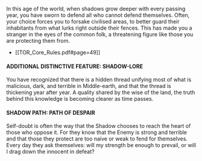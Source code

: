 In this age of the world, when shadows grow deeper with every passing year, you have sworn to defend all who cannot defend themselves. Often, your choice forces you to forsake civilised areas, to better guard their inhabitants from what lurks right outside their fences. This has made you a stranger in the eyes of the common folk, a threatening figure like those you are protecting them from.
- [[TOR_Core_Rules.pdf#page=49]]

#### ADDITIONAL DISTINCTIVE FEATURE: SHADOW-LORE 
You have recognized that there is a hidden thread unifying most of what is malicious, dark, and terrible in Middle-earth, and that the thread is thickening year after year. A quality shared by the wise of the land, the truth behind this knowledge is becoming clearer as time passes.

#### SHADOW PATH: PATH OF DESPAIR 
Self-doubt is often the way that the Shadow chooses to reach the heart of those who oppose it. 
For they know that the Enemy is strong and terrible and that those they protect are too naive or weak to fend for themselves. Every day they ask themselves: will my strength be enough to prevail, or will I drag down the innocent in defeat?